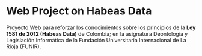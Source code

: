 # Web Project on Habeas Data

Proyecto Web para reforzar los conocimientos sobre los principios de la **Ley 1581 de 2012 (Habeas Data)** de Colombia; en la asignatura Deontología y Legislación Informática de la Fundación Universitaria Internacional de La Rioja (FUNIR).
